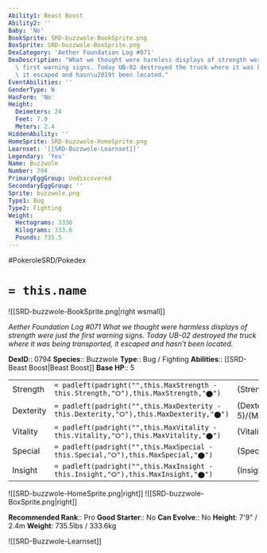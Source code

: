 ```yaml
---
Ability1: Beast Boost
Ability2: ''
Baby: 'No'
BookSprite: SRD-buzzwole-BookSprite.png
BoxSprite: SRD-buzzwole-BoxSprite.png
DexCategory: 'Aether Foundation Log #071'
DexDescription: "What we thought were harmless displays of strength were just the\
  \ first warning signs. Today UB-02 destroyed the truck where it was being transported,\
  \ it escaped and hasn\u2019t been located."
EventAbilities: ''
GenderType: N
HasForm: 'No'
Height:
  Deimeters: 24
  Feet: 7.9
  Meters: 2.4
HiddenAbility: ''
HomeSprite: SRD-buzzwole-HomeSprite.png
Learnset: '[[SRD-Buzzwole-Learnset]]'
Legendary: 'Yes'
Name: Buzzwole
Number: 794
PrimaryEggGroup: Undiscovered
SecondaryEggGroup: ''
Sprite: buzzwole.png
Type1: Bug
Type2: Fighting
Weight:
  Hectograms: 3336
  Kilograms: 333.6
  Pounds: 735.5
---
```


#PokeroleSRD/Pokedex

# `= this.name`

![[SRD-buzzwole-BookSprite.png|right wsmall]]

*Aether Foundation Log #071*
*What we thought were harmless displays of strength were just the first warning signs. Today UB-02 destroyed the truck where it was being transported, it escaped and hasn’t been located.*

**DexID**:: 0794
**Species**:: Buzzwole
**Type**:: Bug / Fighting
**Abilities**:: [[SRD-Beast Boost|Beast Boost]]
**Base HP**:: 5

|           |                                                                                        |                                          |
| --------- | -------------------------------------------------------------------------------------- | ---------------------------------------- |
| Strength  | `= padleft(padright("",this.MaxStrength - this.Strength,"⭘"),this.MaxStrength,"⬤")`    | (Strength::7)/(MaxStrength::7)   |
| Dexterity | `= padleft(padright("",this.MaxDexterity - this.Dexterity,"⭘"),this.MaxDexterity,"⬤")` | (Dexterity:: 5)/(MaxDexterity::5) |
| Vitality  | `= padleft(padright("",this.MaxVitality - this.Vitality,"⭘"),this.MaxVitality,"⬤")`    | (Vitality::7)/(MaxVitality::7)   |
| Special   | `= padleft(padright("",this.MaxSpecial - this.Special,"⭘"),this.MaxSpecial,"⬤")`       | (Special::4)/(MaxSpecial::4)     |
| Insight   | `= padleft(padright("",this.MaxInsight - this.Insight,"⭘"),this.MaxInsight,"⬤")`       | (Insight::4)/(MaxInsight::4)     |

![[SRD-buzzwole-HomeSprite.png|right]]
![[SRD-buzzwole-BoxSprite.png|right]]

**Recommended Rank**:: Pro
**Good Starter**:: No
**Can Evolve**:: No
**Height**: 7'9" / 2.4m
**Weight**: 735.5lbs / 333.6kg

![[SRD-Buzzwole-Learnset]]